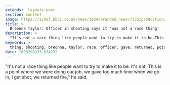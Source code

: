 ```yaml
--- 
extends: _layouts.post 
section: content 
image: https://ichef.bbci.co.uk/news/1024/branded_news/7355/production/_112252592_image.jpg 
title: > 
  Breonna Taylor: Officer in shooting says it 'was not a race thing' 
description: > 
  "It's not a race thing like people want to try to make it to be.This is a point where we were doing our job, we gave too much time when we go in, I get shot, we returned fire," he said. 
keywords: > 
  thing, shooting, breonna, taylor, race, officer, gave, returned, point, doing, shot, try, job 
date: 1603298933.674232 
--- 
```

<div><p>"It's not a race thing like people want to try to make it to be. It's not. This is a point where we were doing our job, we gave too much time when we go in, I get shot, we returned fire,"  he said.</p></div>